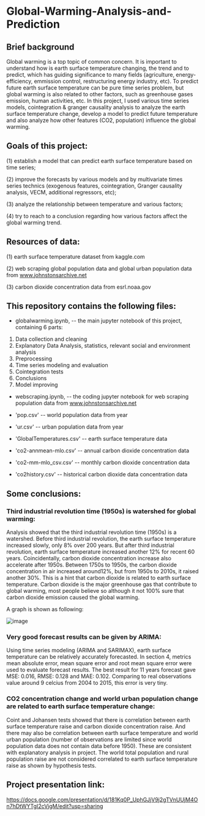 # Global-Warming-Analysis-and-Prediction

## Brief background
Global warming is a top topic of common concern. It is important to understand how is earth surface temperature changing, the trend and to predict, which has guiding significance to many fields (agriculture, energy-efficiency, emmission control, restructuring energy industry, etc). To predict future earth surface temperature can be pure time series problem, but global warming is also related to other factors, such as greenhouse gases emission, human activities, etc. In this project, I used various time series models, cointegration & granger causality analysis to analyze the earth surface temperature change, develop a model to predict future temperature and also analyze how other features (CO2, population) influence the global warming.

## Goals of this project: 

(1) establish a model that can predict earth surface temperature based on time series;

(2) improve the forecasts by various models and by multivariate times series technics (exogenous features, cointegration, Granger causality analysis, VECM, additional regressors, etc); 

(3) analyze the relationship between temperature and various factors; 

(4) try to reach to a conclusion regarding how various factors affect the global warming trend.

## Resources of data:

(1) earth surface temperature dataset from kaggle.com

(2) web scraping global population data and global urban population data from www.johnstonsarchive.net

(3) carbon dioxide concentration data from esrl.noaa.gov  

## This repository contains the following files:

*  globalwarming.ipynb, -- the main jupyter notebook of this project, containing 6 parts: 
1. Data collection and cleaning
2. Explanatory Data Analysis, statistics, relevant social and environment analysis
3. Preprocessing
4. Time series modeling and evaluation
5. Cointegration tests
6. Conclusions
7. Model improving

*  webscraping.ipynb, -- the coding jupyter notebook for web scraping population data from www.johnstonsarchive.net

*  'pop.csv' -- world population data from year

*  'ur.csv' -- urban population data from year

*  'GlobalTemperatures.csv'  -- earth surface temperature data

*  'co2-annmean-mlo.csv' -- annual carbon dioxide concentration data

*  'co2-mm-mlo_csv.csv' -- monthly carbon dioxide concentration data

*  'co2history.csv' -- historical carbon dioxide data concentration data


## Some conclusions: 

### Third industrial revolution time (1950s) is watershed for global warming:

Analysis showed that the third industrial revolution time (1950s) is a watershed. Before third industrial revolution, the earth surface temperature increased slowly, only 8% over 200 years. But after third industrial revolution, earth surface temperature increased another 12% for recent 60 years. Coincidentally, carbon dioxide concentration increase also accelerate after 1950s. Between 1750s to 1950s, the carbon dioxide concentration in air increased around12%, but from 1950s to 2010s, it raised another 30%. This is a hint that carbon dioxide is related to earth surface temperature. Carbon dioxide is the major greenhouse gas that contribute to global warming, most people believe so although it not 100% sure that carbon dioxide emission caused the global warming. 

A graph is shown as following: 

![image](https://user-images.githubusercontent.com/64159084/89968826-e5c34580-dc22-11ea-8502-5909935cd723.png)

### Very good forecast results can be given by ARIMA:

Using time series modeling (ARIMA and SARIMAX), earth surface temperature can be relatively accurately forecasted. In section 4, metrics mean absolute error, mean square error and root mean square error were used to evaluate forecast results. The best result for 11 years forecast gave MSE: 0.016, RMSE: 0.128 and MAE: 0.102. Comparing to real observations value around 9 celcius from 2004 to 2015, this error is very tiny.

### CO2 concentration change and world urban population change are related to earth surface temperature change:

Coint and Johansen tests showed that there is correlation between earth surface temperature raise and carbon dioxide concentration raise. And there may also be correlation between earth surface temperature and world urban population (number of observations are limited since world population data does not contain data before 1950). These are consistent with explanatory analysis in project. The world total population and rural population raise are not considered correlated to earth surface temperature raise as shown by hypothesis tests.

## Project presentation link:

https://docs.google.com/presentation/d/181Kq0P_UphGJjV9j2gTVnUUjM4On7hDtWYTgI2cVjgM/edit?usp=sharing

